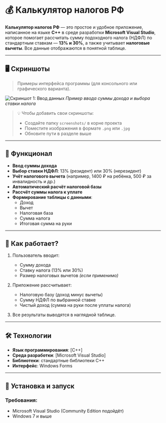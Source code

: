 # 💰 Калькулятор налогов РФ

**Калькулятор налогов РФ** — это простое и удобное приложение, написанное на языке **C++** в среде разработки **Microsoft Visual Studio**, которое помогает рассчитать сумму подоходного налога (НДФЛ) по стандартным ставкам — **13% и 30%**, а также учитывает **налоговые вычеты**. Все данные отображаются в понятной таблице.

---

## 🖥️ Скриншоты

> Примеры интерфейса программы (для консольного или графического варианта).

![Скриншот 1: Ввод данных](https://github.com/Digital-Department-Vavilov-University/Tax-Calculator/tree/main/screenshots)
*Пример ввода суммы дохода и выбора ставки налога*

> 💡 Чтобы добавить свои скриншоты:
> - Создайте папку `screenshots/` в корне проекта
> - Поместите изображения в формате `.png` или `.jpg`
> - Обновите пути в разделе выше

---

## 🔧 Функционал

- **Ввод суммы дохода**
- **Выбор ставки НДФЛ**: 13% (резидент) или 30% (нерезидент)
- **Учёт налогового вычета** (например, 1400 ₽ на ребёнка, 500 ₽ за инвалидность и др.)
- **Автоматический расчёт налоговой базы**
- **Рассчёт суммы налога к уплате**
- **Формирование таблицы с данными**:
  - Доход
  - Вычет
  - Налоговая база
  - Сумма налога
  - Итоговая сумма на руки

---

## 📐 Как работает?

1. Пользователь вводит:
   - Сумму дохода
   - Ставку налога (13% или 30%)
   - Размер налоговых вычетов *(если применимо)*

2. Приложение рассчитывает:
   - Налоговую базу (доход минус вычеты)
   - Сумму НДФЛ по выбранной ставке
   - Чистый доход (сумма на руки после уплаты налога)

3. Все результаты выводятся в наглядной таблице.

---

## 🛠️ Технологии

- **Язык программирования**: [C++]
- **Среда разработки**: [Microsoft Visual Studio]
- **Библиотеки**: стандартные библиотеки C++
- **Интерфейс**: Windows Forms

---

## 🚀 Установка и запуск

### Требования:
- Microsoft Visual Studio (Community Edition подойдёт)
- Windows 7 и выше
